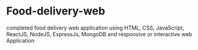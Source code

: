 # Food-delivery-web
completed food delivery web application using HTML, CSS, JavaScript, ReactJS, NodeJS, ExpressJs, MongoDB and responsive or interactive web Application
